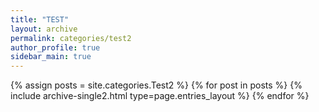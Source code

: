 ```yaml
---
title: "TEST"
layout: archive
permalink: categories/test2
author_profile: true
sidebar_main: true
---
```



{% assign posts = site.categories.Test2 %}
{% for post in posts %} {% include archive-single2.html type=page.entries_layout %} {% endfor %}